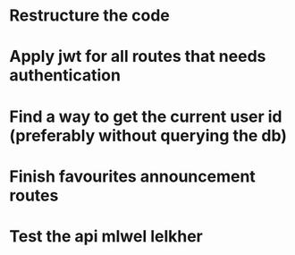 # Restructure the code

# Apply jwt for all routes that needs authentication

# Find a way to get the current user id (preferably without querying the db)

# Finish favourites announcement routes

# Test the api mlwel lelkher



